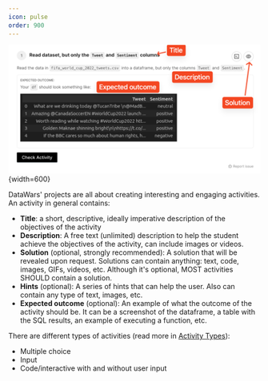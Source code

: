 ```yaml
---
icon: pulse
order: 900
---
```


![](/static/first-project/general-activity.png){width=600}

DataWars' projects are all about creating interesting and engaging activities. An activity in general contains:

* **Title**: a short, descriptive, ideally imperative description of the objectives of the activity
* **Description**: A free text (unlimited) description to help the student achieve the objectives of the activity, can include images or videos.
* **Solution** (optional, strongly recommended): A solution that will be revealed upon request. Solutions can contain anything: text, code, images, GIFs, videos, etc. Although it's optional, MOST activities SHOULD contain a solution.
* **Hints** (optional): A series of hints that can help the user. Also can contain any type of text, images, etc.
* **Expected outcome** (optional): An example of what the outcome of the activity should be. It can be a screenshot of the dataframe, a table with the SQL results, an example of executing a function, etc.

There are different types of activities (read more in [Activity Types](activity-types.md)):

* Multiple choice
* Input
* Code/interactive with and without user input
